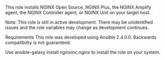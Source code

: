 This role installs NGINX Open Source, NGINX Plus, the NGINX Amplify agent, the NGINX Controller agent, or NGINX Unit on your target host.

Note: This role is still in active development. There may be unidentified issues and the role variables may change as development continues.

Requirements
This role was developed using Ansible 2.4.0.0. Backwards compatibility is not guaranteed.

Use ansible-galaxy install nginxinc.nginx to install the role on your system.
